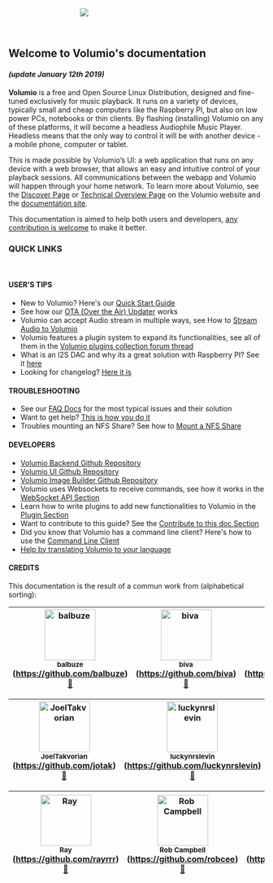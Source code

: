 <div class="homelogo" style="display: block;margin: 0 auto;max-width:44%;"><img src ="https://cdn.volumio.org/wp-content/uploads/2016/09/volumio-header.png" /></div>

&nbsp;
## Welcome to Volumio's documentation
#### _(update January 12th 2019)_


__Volumio__ is a free and Open Source Linux Distribution, designed and fine-tuned exclusively for music playback. It runs on a variety of devices, typically small and cheap computers like the Raspberry PI, but also on low power PCs, notebooks or thin clients.
By flashing (installing) Volumio on any of these platforms, it will become a headless Audiophile Music Player. Headless means that the only  way to control it will be with another device - a mobile phone, computer or tablet.

This is made possible by Volumio’s UI: a web application that runs on any device with a web browser, that allows an easy and intuitive control of your playback sessions. All communications between the webapp and Volumio will happen through your home network.
To learn more about Volumio, see the <a href="https://volumio.org/discover/" target="_blank">Discover Page</a> or  <a href="https://volumio.org/technical-overview/" target="_blank">Technical Overview Page</a> on the Volumio website
and the <a href="http://docs.volumio.org/" target="_blank">documentation site</a>.

This documentation is aimed to help both users and developers, [any contribution is welcome](/docs/Good_to_Knows/Contribute_to_this_Doc) to make it better.


### QUICK LINKS

&nbsp;

#### USER'S TIPS

* New to Volumio? Here's our [Quick Start Guide](/docs/User_Manual/Quick_Start_Guide)
* See how our [OTA (Over the Air) Updater](/docs/User_Manual/System_updates) works
* Volumio can accept Audio stream in multiple ways, see How to [Stream Audio to Volumio](/docs/User_Manual/Stream_audio_to_volumio)
* Volumio features a plugin system to expand its functionalities, see all of them in the <a href="https://volumio.org/forum/volumio-plugins-collection-t6251.html" target="_blank">Volumio plugins collection forum thread</a>
* What is an I2S DAC and why its a great solution with Raspberry PI? See it <a href="https://volumio.org/raspberry-pi-i2s-dac-sounds-so-good/" target="_blank">here</a>
* Looking for changelog? <a href="https://volumio.org/forum/changelog-t1575.html" target="_blank">Here it is</a>


#### TROUBLESHOOTING

* See our <a href="https://volumio.github.io/docs/FAQs/General.html" target="_blank">FAQ Docs</a> for the most typical issues and their solution
* Want to get help? <a href="https://volumio.org/forum/tipps-guidlines-get-faster-help-t1569.html" target="_blank">This is how you do it</a>  
* Troubles mounting an NFS Share? See how to [Mount a NFS Share](/docs/Good_to_Knows/Mounting_an_NFS_Share)

#### DEVELOPERS

* <a href="https://github.com/volumio/Volumio2" target="_blank">Volumio Backend Github Repository</a>
* <a href="https://github.com/volumio/Volumio2-UI" target="_blank">Volumio UI Github Repository</a>
* <a href="https://github.com/volumio/Build" target="_blank">Volumio Image Builder Github Repository</a>
* Volumio uses Websockets to receive commands, see how it works in the [WebSocket API Section](/docs/API/WebSocket_APIs)
* Learn how to write plugins to add new functionalities to Volumio in the [Plugin Section](/docs/Plugin_System/Plugin_System_Overview)
* Want to contribute to this guide? See the [Contribute to this doc Section](/docs/Good_to_Knows/Contribute_to_this_Doc)
* Did you know that Volumio has a command line client? Here's how to use the  [Command Line Client](/docs/Good_to_Knows/Command_Line_Client)
* <a href="https://volumio.org/forum/contribute-translating-volumio-your-language-t4289.html" target="_blank">Help by translating Volumio to your language</a>


#### CREDITS
This documentation is the result of a commun work from (alphabetical sorting):

<!-- Contributors START
balbuze balbuze https://github.com/balbuze doc
biva biva https://github.com/biva doc
crisp00 crisp00 https://github.com/crisp00 doc
Gé_Koerkamp gkkpch https://github.com/gkkpch doc
Ghembs Ghembs https://github.com/Ghembs doc
Gianpaolo_Macario gmacario https://github.com/gmacario doc
Ian_Sutherland chsims1 https://github.com/chsims1 doc
JoelTakvorian jotak https://github.com/jotak doc
luckynrslevin luckynrslevin https://github.com/luckynrslevin doc
macmpi macmpi https://github.com/macmpi doc
Marcus_Götling Götling https://github.com/Götling doc
Michelangelo_Guarise mikelangeloz https://github.com/mikelangeloz doc
Michiel_Fokke foxey https://github.com/foxey doc
Rachid_Groeneveld saiyato https://github.com/saiyato doc
Ray rayrrr https://github.com/rayrrr doc
Rob_Campbell robcee https://github.com/robcee doc
sla89 sla89 https://github.com/sla89 doc
Volumio Volumio https://github.com/Volumio doc code
Xipmix Xipmix https://github.com/Xipmix doc
xlisec xlisec https://github.com/xlisec doc

Contributors END -->

<!-- Contributors table START -->
| <img src="https://avatars.githubusercontent.com/balbuze?s=100" width="100" alt="balbuze" /><br /><sub>balbuze</sub> (https://github.com/balbuze)<br />[📖](https://github.com/volumio/docs/commits?author=balbuze) | <img src="https://avatars.githubusercontent.com/biva?s=100" width="100" alt="biva" /><br /><sub>biva</sub> (https://github.com/biva)<br />[📖](https://github.com/volumio/docs/commits?author=biva) | <img src="https://avatars.githubusercontent.com/crisp00?s=100" width="100" alt="crisp00" /><br /><sub>crisp00</sub> (https://github.com/crisp00)<br />[📖](https://github.com/volumio/docs/commits?author=crisp00) | <img src="https://avatars.githubusercontent.com/gkkpch?s=100" width="100" alt="Gé Koerkamp" /><br /><sub>Gé Koerkamp</sub> (https://github.com/gkkpch)<br />[📖](https://github.com/volumio/docs/commits?author=gkkpch) | <img src="https://avatars.githubusercontent.com/Ghembs?s=100" width="100" alt="Ghembs" /><br /><sub>Ghembs</sub> (https://github.com/Ghembs)<br />[📖](https://github.com/volumio/docs/commits?author=Ghembs) | <img src="https://avatars.githubusercontent.com/gmacario?s=100" width="100" alt="Gianpaolo Macario" /><br /><sub>Gianpaolo Macario</sub> (https://github.com/gmacario)<br />[📖](https://github.com/volumio/docs/commits?author=gmacario) | <img src="https://avatars.githubusercontent.com/chsims1?s=100" width="100" alt="Ian Sutherland" /><br /><sub>Ian Sutherland</sub> (https://github.com/chsims1)<br />[📖](https://github.com/volumio/docs/commits?author=chsims1) |
| :---: | :---: | :---: | :---: | :---: | :---: | :---: |

| <img src="https://avatars.githubusercontent.com/jotak?s=100" width="100" alt="JoelTakvorian" /><br /><sub>JoelTakvorian</sub> (https://github.com/jotak)<br />[📖](https://github.com/volumio/docs/commits?author=jotak) | <img src="https://avatars.githubusercontent.com/luckynrslevin?s=100" width="100" alt="luckynrslevin" /><br /><sub>luckynrslevin</sub> (https://github.com/luckynrslevin)<br />[📖](https://github.com/volumio/docs/commits?author=luckynrslevin) | <img src="https://avatars.githubusercontent.com/macmpi?s=100" width="100" alt="macmpi" /><br /><sub>macmpi</sub> (https://github.com/macmpi)<br />[📖](https://github.com/volumio/docs/commits?author=macmpi) | <img src="https://avatars.githubusercontent.com/Götling?s=100" width="100" alt="Marcus Götling" /><br /><sub>Marcus Götling</sub> (https://github.com/Götling)<br />[📖](https://github.com/volumio/docs/commits?author=Götling) | <img src="https://avatars.githubusercontent.com/mikelangeloz?s=100" width="100" alt="Michelangelo Guarise" /><br /><sub>Michelangelo Guarise</sub> (https://github.com/mikelangeloz)<br />[📖](https://github.com/volumio/docs/commits?author=mikelangeloz) | <img src="https://avatars.githubusercontent.com/foxey?s=100" width="100" alt="Michiel Fokke" /><br /><sub>Michiel Fokke</sub> (https://github.com/foxey)<br />[📖](https://github.com/volumio/docs/commits?author=foxey) | <img src="https://avatars.githubusercontent.com/saiyato?s=100" width="100" alt="Rachid Groeneveld" /><br /><sub>Rachid Groeneveld</sub> (https://github.com/saiyato)<br />[📖](https://github.com/volumio/docs/commits?author=saiyato) |
| :---: | :---: | :---: | :---: | :---: | :---: | :---: |

| <img src="https://avatars.githubusercontent.com/rayrrr?s=100" width="100" alt="Ray" /><br /><sub>Ray</sub> (https://github.com/rayrrr)<br />[📖](https://github.com/volumio/docs/commits?author=rayrrr) | <img src="https://avatars.githubusercontent.com/robcee?s=100" width="100" alt="Rob Campbell" /><br /><sub>Rob Campbell</sub> (https://github.com/robcee)<br />[📖](https://github.com/volumio/docs/commits?author=robcee) | <img src="https://avatars.githubusercontent.com/sla89?s=100" width="100" alt="sla89" /><br /><sub>sla89</sub> (https://github.com/sla89)<br />[📖](https://github.com/volumio/docs/commits?author=sla89) | <img src="https://avatars.githubusercontent.com/Volumio?s=100" width="100" alt="Volumio" /><br /><sub>Volumio</sub> (https://github.com/Volumio)<br />[📖](https://github.com/volumio/docs/commits?author=Volumio) [💻](https://github.com/volumio/docs/commits?author=Volumio) | <img src="https://avatars.githubusercontent.com/Xipmix?s=100" width="100" alt="Xipmix" /><br /><sub>Xipmix</sub> (https://github.com/Xipmix)<br />[📖](https://github.com/volumio/docs/commits?author=Xipmix) | <img src="https://avatars.githubusercontent.com/xlisec?s=100" width="100" alt="xlisec" /><br /><sub>xlisec</sub> (https://github.com/xlisec)<br />[📖](https://github.com/volumio/docs/commits?author=xlisec) | <img src="https://avatars.githubusercontent.com/undefined?s=100" width="100" alt="" /><br /><sub></sub> (undefined)<br /> |
| :---: | :---: | :---: | :---: | :---: | :---: | :---: |

<!-- Contributors table END -->
